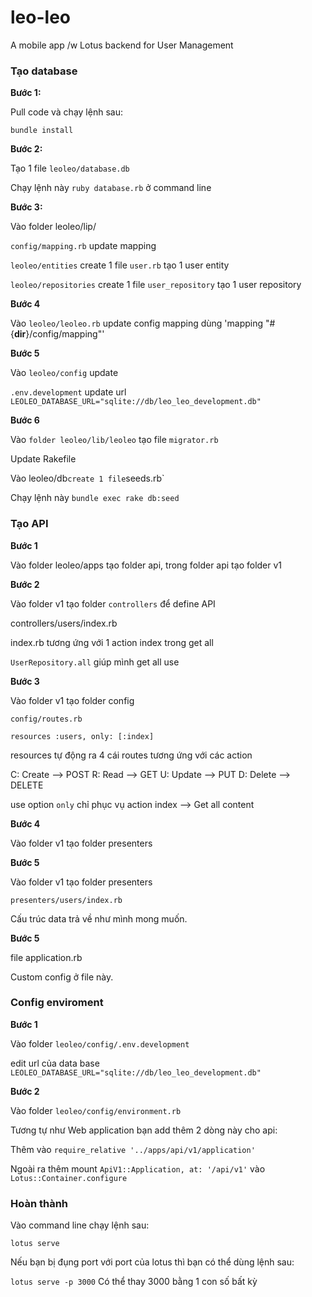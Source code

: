 # leo-leo
A mobile app /w Lotus backend for User Management

### Tạo database

**Bước 1:**

Pull code và chạy lệnh sau:

```
bundle install

```

**Bước 2:**

Tạo 1 file `leoleo/database.db`

Chạy lệnh này `ruby database.rb` ở command line

**Bước 3:**

Vào folder leoleo/lip/

 `config/mapping.rb` update mapping

 `leoleo/entities` create 1 file `user.rb` tạo 1 user entity

 `leoleo/repositories` create 1 file `user_repository` tạo 1 user repository

**Bước 4**

Vào `leoleo/leoleo.rb` update config mapping dùng 'mapping "#{__dir__}/config/mapping"'

**Bước 5**

Vào `leoleo/config` update

`.env.development` update url `LEOLEO_DATABASE_URL="sqlite://db/leo_leo_development.db"`

**Bước 6**

Vào `folder leoleo/lib/leoleo` tạo file `migrator.rb`

Update Rakefile

Vào leoleo/db` create 1 file `seeds.rb`

Chạy lệnh này `bundle exec rake db:seed`

### Tạo API

**Bước 1**

Vào folder leoleo/apps tạo folder api, trong folder api tạo folder v1

**Bước 2**

Vào folder v1 tạo folder `controllers` để define API

controllers/users/index.rb 

index.rb tương ứng với 1 action index trong get all

`UserRepository.all` giúp mình get all use

**Bước 3**

Vào folder v1 tạo folder config

`config/routes.rb`

`resources :users, only: [:index]` 

resources tự động ra 4 cái routes tương ứng với các action

C: Create --> POST
R: Read --> GET
U: Update --> PUT
D: Delete --> DELETE

use option `only` chỉ phục vụ action index --> Get all content 

**Bước 4**

Vào folder v1 tạo folder presenters

**Bước 5**

Vào folder v1 tạo folder presenters

`presenters/users/index.rb`

Cấu trúc data trả về như mình mong muốn.

**Bước 5**

file application.rb

Custom config ở file này.

### Config enviroment

**Bước 1**

Vào folder `leoleo/config/.env.development` 

edit url của data base `LEOLEO_DATABASE_URL="sqlite://db/leo_leo_development.db"`

**Bước 2**

Vào folder `leoleo/config/environment.rb`

Tương tự như Web application bạn add thêm 2 dòng này cho api:

Thêm vào `require_relative '../apps/api/v1/application'`

Ngoài ra thêm mount `ApiV1::Application, at: '/api/v1'` vào `Lotus::Container.configure` 

### Hoàn thành

Vào command line chạy lệnh sau:

`lotus serve`

Nếu bạn bị đụng port với port của lotus thì bạn có thể dùng lệnh sau:

`lotus serve -p 3000` Có thể thay 3000 bằng 1 con số bất kỳ


